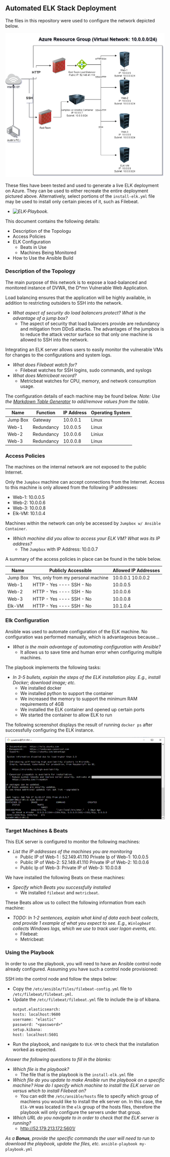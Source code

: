 ## Automated ELK Stack Deployment

The files in this repository were used to configure the network depicted below.

![Picture](Diagram/Azure_Virtual_Network.png)

These files have been tested and used to generate a live ELK deployment on Azure. They can be used to either recreate the entire deployment pictured above. Alternatively, select portions of the `install-elk.yml` file may be used to install only certain pieces of it, such as Filebeat.

  - _![ELK-Playbook](Ansible/Ansible_install_ELK.yml)._

This document contains the following details:
- Description of the Topologu
- Access Policies
- ELK Configuration
  - Beats in Use
  - Machines Being Monitored
- How to Use the Ansible Build
  


### Description of the Topology

The main purpose of this network is to expose a load-balanced and monitored instance of DVWA, the D*mn Vulnerable Web Application.

Load balancing ensures that the application will be highly available, in addition to restricting outsiders to SSH into the network.
- _What aspect of security do load balancers protect? What is the advantage of a jump box?_
  - The aspect of security that load balancers provide are redundancy and mitigation from DDoS attacks. The advantages of the jumpbox is to reduce the attack vector surface so that only one machine is allowed to SSH into the network.

Integrating an ELK server allows users to easily monitor the vulnerable VMs for changes to the configurations and system logs.
- _What does Filebeat watch for?_
  - Filebeat watches for SSH logins, sudo commands, and syslogs  
- _What does Metricbeat record?_
  - Metricbeat watches for CPU, memory, and network consumption usage. 

The configuration details of each machine may be found below.
_Note: Use the [Markdown Table Generator](http://www.tablesgenerator.com/markdown_tables) to add/remove values from the table_.

| Name     | Function | IP Address | Operating System |
|----------|----------|------------|------------------|
| Jump Box | Gateway  | 10.0.0.1   | Linux            |
| Web-1    |   Redundancy       |    10.0.0.5        | Linux                 |
| Web-2     |  Redundancy        |           10.0.0.6 |      Liniux            |
| Web-3    | Redundancy          |            10.0.0.8|         Linux      |

### Access Policies

The machines on the internal network are not exposed to the public Internet. 

Only the `Jumpbox` machine can accept connections from the Internet. Access to this machine is only allowed from the following IP addresses:
- Web-1: 10.0.0.5
- Web-2: 10.0.0.6
- Web-3: 10.0.0.8
- Elk-VM: 10.1.0.4

Machines within the network can only be accessed by `Jumpbox w/ Ansible Container`.
- _Which machine did you allow to access your ELK VM? What was its IP address?_
  - The `Jumpbox` with IP Address: 10.0.0.7

A summary of the access policies in place can be found in the table below.

| Name     | Publicly Accessible | Allowed IP Addresses |
|----------|---------------------|----------------------|
| Jump Box | Yes, only from my personal machine              | 10.0.0.1 10.0.0.2    |
| Web-1          | HTTP - Yes ---- SSH - No                     |           10.0.0.5           |
| Web-2          | HTTP - Yes ---- SSH - No                       |         10.0.0.6             |
| Web-3          | HTTP - Yes ---- SSH - No                       |         10.0.0.8             |
| Elk-VM      | HTTP - Yes ---- SSH - No                       |             10.1.0.4         |

### Elk Configuration

Ansible was used to automate configuration of the ELK machine. No configuration was performed manually, which is advantageous because...
- _What is the main advantage of automating configuration with Ansible?_
  - It allows us to save time and human error when configuring multiple machines.

The playbook implements the following tasks:
- _In 3-5 bullets, explain the steps of the ELK installation play. E.g., install Docker; download image; etc._
  - We installed docker
  - We installed python to support the container
  - We increased the memory to support the minimum RAM requirements of 4GB
  - We installed the ELK container and opened up certain ports
  - We started the container to allow ELK to run

The following screenshot displays the result of running `docker ps` after successfully configuring the ELK instance.

![Elk-Container](Diagram/ELK_container.png)

### Target Machines & Beats
This ELK server is configured to monitor the following machines:
- _List the IP addresses of the machines you are monitoring_
   - Public IP of Web-1 : 52.149.41.110 
Private Ip of Web-1: 10.0.0.5  
    - Public IP of Web-2: 52.149.41.110
Private IP of Web-2: 10.0.0.6
    - Public Ip of Web-3: 
Private IP of Web-3: 10.0.0.8

We have installed the following Beats on these machines:
- _Specify which Beats you successfully installed_
  - We installed `filebeat` and `metricbeat`.  

These Beats allow us to collect the following information from each machine:
- _TODO: In 1-2 sentences, explain what kind of data each beat collects, and provide 1 example of what you expect to see. E.g., `Winlogbeat` collects Windows logs, which we use to track user logon events, etc._
  - Filebeat:
  - Metricbeat:

### Using the Playbook
In order to use the playbook, you will need to have an Ansible control node already configured. Assuming you have such a control node provisioned: 

SSH into the control node and follow the steps below:
- Copy the `/etc/ansible/files/filebeat-config.yml` file to `/etc/filebeat/filebeat.yml`.
- Update the `/etc/filebeat/filebeat.yml` file to include the ip of kibana.
  ```
  output.elasticsearch:
  hosts: localhost:9600
  username: "elastic"
  password: "<password>"
  setup.kibana:
  host: localhost:5601
  ```
- Run the playbook, and navigate to `ELK-VM` to check that the installation worked as expected.

_Answer the following questions to fill in the blanks:_
- _Which file is the playbook?_
  - The file that is the playbook is the `install-elk.yml` file
 - _Which file do you update to make Ansible run the playbook on a specific machine? How do I specify which machine to install the ELK server on versus which to install Filebeat on?_
    - You can edit the `/etc/ansible/hosts` file to specify which group of machiens you would like to install the elk server on. In this case, the `Elk-VM` was located in the `elk` group of the hosts files, therefore the playbook will only configure the servers under that group.   
- _Which URL do you navigate to in order to check that the ELK server is running?_
  - http://52.179.213.172:5601/
 
_As a **Bonus**, provide the specific commands the user will need to run to download the playbook, update the files, etc._
                `ansible-playbook my-playbook.yml`
